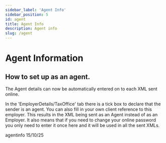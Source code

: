 ```yaml
---
sidebar_label: 'Agent Info'
sidebar_position: 5
id: agent
title: Agent Info
description: Agent info
slug: /agent
---
```


# Agent Information

## How to set up as an agent.
The Agent details can now be automatically entered on to each XML sent online. 

In the 'EmployerDetails/TaxOffice' tab there is a tick box to declare that the sender is an agent. You can also fill in your own client reference to this employer.
This results in the XML being sent as an Agent instead of as an Employer. It also means that if you need to change your online password you only need to enter it once here and it will be used in all the sent XMLs.





 

agentinfo 15/10/25